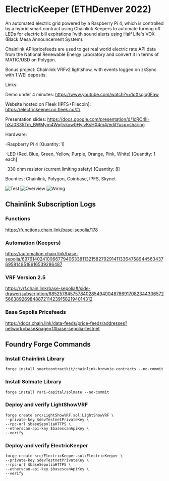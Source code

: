 # ElectricKeeper (ETHDenver 2022)

An automated electric grid powered by a Raspberry Pi 4, which is controlled by a hybrid smart contract using Chainlink Keepers to automate turning off LEDs for electric bill expirations [with sound alerts using Half Life's VOX (Black Mesa Announcement System).

Chainlink API/pricefeeds are used to get real world electric rate API data from the National Renewable Energy Laboratory and convert it in terms of MATIC/USD on Polygon.

Bonus project: Chainlink VRFv2 lightshow, with events logged on zkSync with 1 WEI deposits.

Links:

Demo under 4 minutes: https://www.youtube.com/watch?v=1dXsqiq0Faw

Website hosted on Fleek [IPFS+Filecoin]: https://electrickeeper.on.fleek.co/#/

Presentation slides: https://docs.google.com/presentation/d/1cRC4lI-hXJ0S35Tm_BWMym4Wqitvkxw0HylvKsHX4m4/edit?usp=sharing

Hardware:

-Raspberry Pi 4 [Quantity: 1]

-LED (Red, Blue, Green, Yellow, Purple, Orange, Pink, White) [Quantity: 1 each]

-330 ohm resistor (current limiting safety) [Quantity: 8]

Bounties: Chainlink, Polygon, Coinbase, IPFS, Skynet

<img src="https://github.com/MarcusWentz/ElectricKeeper/blob/main/images/animation4.gif" alt="Test"/>
<img src="https://github.com/MarcusWentz/ElectricalEthereum/blob/main/images/overview7.png" alt="Overview"/>
<img src="https://github.com/MarcusWentz/ElectricalEthereum/blob/main/images/wiring5.png" alt="Wiring"/>

## Chainlink Subscription Logs

### Functions 

https://functions.chain.link/base-sepolia/178

### Automation (Keepers)

https://automation.chain.link/base-sepolia/69761402410066779406338113215827929141133647589445634376958149518916539286487

### VRF Version 2.5

https://vrf.chain.link/base-sepolia#/side-drawer/subscription/68525784575784028549400487869170823443065725663892698488721142391582194014312

### Base Sepolia Pricefeeds

https://docs.chain.link/data-feeds/price-feeds/addresses?network=base&page=1#base-sepolia-testnet

## Foundry Forge Commands

### Install Chainlink Library
```
forge install smartcontractkit/chainlink-brownie-contracts --no-commit
```
### Install Solmate Library
```
forge install rari-capital/solmate --no-commit
```
### Deploy and verify LightShowVRF
```
forge create src/LightShowVRF.sol:LightShowVRF \
--private-key $devTestnetPrivateKey \
--rpc-url $baseSepoliaHTTPS \
--etherscan-api-key $basescanApiKey \
--verify 
```
### Deploy and verify ElectricKeeper
```
forge create src/ElectricKeeper.sol:ElectricKeeper \
--private-key $devTestnetPrivateKey \
--rpc-url $baseSepoliaHTTPS \
--etherscan-api-key $basescanApiKey \
--verify 
```